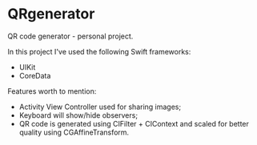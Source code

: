 # QRgenerator
QR code generator - personal project.

In this project I've used the following Swift frameworks:

- UIKit
- CoreData

Features worth to mention:
- Activity View Controller used for sharing images;
- Keyboard will show/hide observers;
- QR code is generated using CIFilter + CIContext and scaled for better quality using CGAffineTransform.
